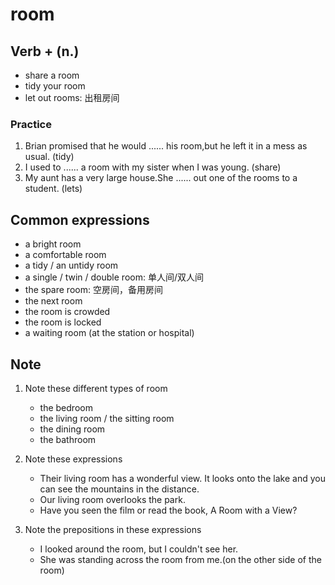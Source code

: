 # room

## Verb + (n.)

- share a room
- tidy your room
- let out rooms: 出租房间

### Practice

1. Brian promised that he would ...... his room,but he left it in a mess as usual. (tidy)
2. I used to ...... a room with my sister when I was young. (share)
3. My aunt has a very large house.She ...... out one of the rooms to a student. (lets)

## Common expressions

- a bright room
- a comfortable room
- a tidy / an untidy room
- a single / twin / double room: 单人间/双人间
- the spare room: 空房间，备用房间
- the next room
- the room is crowded
- the room is locked
- a waiting room (at the station or hospital)

## Note

1. Note these different types of room

   - the bedroom
   - the living room / the sitting room
   - the dining room
   - the bathroom

2. Note these expressions

   - Their living room has a wonderful view. It looks onto the lake and you can see the mountains in the distance.
   - Our living room overlooks the park.
   - Have you seen the film or read the book, A Room with a View?

3. Note the prepositions in these expressions

   - I looked around the room, but I couldn't see her.
   - She was standing across the room from me.(on the other side of the room)
